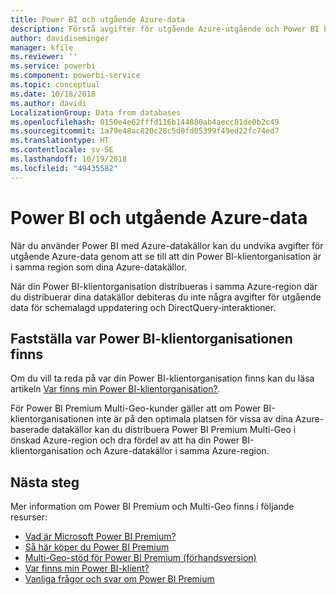 ```yaml
---
title: Power BI och utgående Azure-data
description: Förstå avgifter för utgående Azure-utgående och Power BI baserat på klientorganisationens plats och Power BI Premium
author: davidiseminger
manager: kfile
ms.reviewer: ''
ms.service: powerbi
ms.component: powerbi-service
ms.topic: conceptual
ms.date: 10/18/2018
ms.author: davidi
LocalizationGroup: Data from databases
ms.openlocfilehash: 0150e4e62fffd116b144880ab4aecc81de0b2c49
ms.sourcegitcommit: 1a79e48ac820c28c5d0fd05399f49ed22fc74ed7
ms.translationtype: HT
ms.contentlocale: sv-SE
ms.lasthandoff: 10/19/2018
ms.locfileid: "49435582"
---
```

# <a name="power-bi-and-azure-egress"></a>Power BI och utgående Azure-data

När du använder Power BI med Azure-datakällor kan du undvika avgifter för utgående Azure-data genom att se till att din Power BI-klientorganisation är i samma region som dina Azure-datakällor.

När din Power BI-klientorganisation distribueras i samma Azure-region där du distribuerar dina datakällor debiteras du inte några avgifter för utgående data för schemalagd uppdatering och DirectQuery-interaktioner. 

## <a name="determining-where-your-power-bi-tenant-is-located"></a>Fastställa var Power BI-klientorganisationen finns

Om du vill ta reda på var din Power BI-klientorganisation finns kan du läsa artikeln [Var finns min Power BI-klientorganisation?](service-admin-where-is-my-tenant-located.md).

För Power BI Premium Multi-Geo-kunder gäller att om Power BI-klientorganisationen inte är på den optimala platsen för vissa av dina Azure-baserade datakällor kan du distribuera Power BI Premium Multi-Geo i önskad Azure-region och dra fördel av att ha din Power BI-klientorganisation och Azure-datakällor i samma Azure-region.

## <a name="next-steps"></a>Nästa steg

Mer information om Power BI Premium och Multi-Geo finns i följande resurser:

* [Vad är Microsoft Power BI Premium?](service-premium.md)
* [Så här köper du Power BI Premium](service-admin-premium-purchase.md)
* [Multi-Geo-stöd för Power BI Premium (förhandsversion)](service-admin-premium-multi-geo.md)
* [Var finns min Power BI-klient?](service-admin-where-is-my-tenant-located.md)
* [Vanliga frågor och svar om Power BI Premium](service-premium-faq.md)


